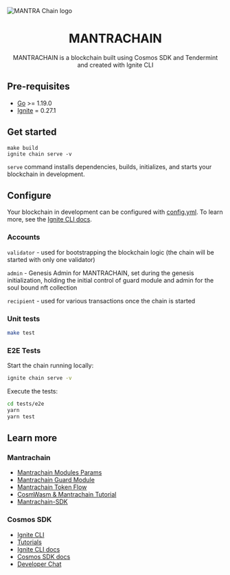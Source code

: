 <img src="https://global-uploads.webflow.com/62ed98169164a3b640e4a87c/62ee38047fea4e239903f8be_m-chain.svg" loading="lazy" alt="MANTRA Chain logo" class="omni3">

<h1 align="center">
    MANTRACHAIN
</h1>
<div align="center">
    MANTRACHAIN is a blockchain built using Cosmos SDK and Tendermint and created with Ignite CLI
</div>

## Pre-requisites

- [Go](https://golang.org/doc/install) >= 1.19.0
- [Ignite](https://github.com/ignite/cli) = 0.27.1

## Get started

```
make build
ignite chain serve -v
```

`serve` command installs dependencies, builds, initializes, and starts your blockchain in development.

## Configure

Your blockchain in development can be configured with [config.yml](./config.yml). To learn more, see the [Ignite CLI docs](https://docs.ignite.com).

### Accounts

`validator` - used for bootstrapping the blockchain logic (the chain will be started with only one validator)

`admin` - Genesis Admin for MANTRACHAIN, set during the genesis initialization, holding the initial control of
guard module and admin for the soul bound nft collection

`recipient` - used for various transactions once the chain is started

### Unit tests
  
```bash
make test
```

### E2E Tests

Start the chain running locally:

```bash
ignite chain serve -v
```

Execute the tests:

```bash
cd tests/e2e
yarn
yarn test
```

## Learn more

### Mantrachain

- [Mantrachain Modules Params](./PARAMS.md)
- [Mantrachain Guard Module](./GUARD.md)
- [Mantrachain Token Flow](./TOKEN_FLOW.md)
- [CosmWasm & Mantrachain Tutorial](./COSMWASM.md)
- [Mantrachain-SDK](https://github.com/MANTRA-Finance/mantrachain-sdk.git)

### Cosmos SDK

- [Ignite CLI](https://ignite.com/cli)
- [Tutorials](https://docs.ignite.com/guide)
- [Ignite CLI docs](https://docs.ignite.com)
- [Cosmos SDK docs](https://docs.cosmos.network)
- [Developer Chat](https://discord.gg/ignite)

